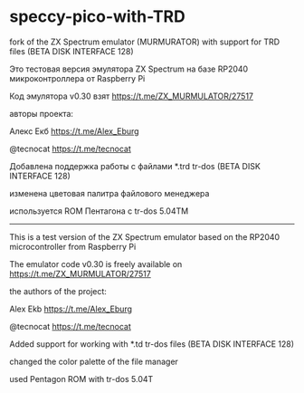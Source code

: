 # speccy-pico-with-TRD
fork of the ZX Spectrum emulator (MURMURATOR) with support for TRD files (BETA DISK INTERFACE 128)

Это тестовая версия эмулятора ZX Spectrum на базе RP2040 микроконтроллера от Raspberry Pi

Код эмулятора v0.30 взят https://t.me/ZX_MURMULATOR/27517

авторы проекта:

Алекс Екб https://t.me/Alex_Eburg

@tecnocat https://t.me/tecnocat


Добавлена поддержка работы с файлами *.trd  tr-dos (BETA DISK INTERFACE 128) 

изменена цветовая палитра файлового менеджера

используется ROM Пентагона с tr-dos 5.04TM 

----------------------------------------------------------------------------------------

This is a test version of the ZX Spectrum emulator based on the RP2040 microcontroller from Raspberry Pi

The emulator code v0.30 is freely available on https://t.me/ZX_MURMULATOR/27517

the authors of the project:

Alex Ekb https://t.me/Alex_Eburg

@tecnocat https://t.me/tecnocat


Added support for working with *.td tr-dos files (BETA DISK INTERFACE 128) 

changed the color palette of the file manager

used Pentagon ROM with tr-dos 5.04T
